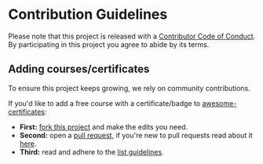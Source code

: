 # Contribution Guidelines 
Please note that this project is released with a [Contributor Code of Conduct](https://github.com/PanXProject/awesome-certificates/blob/main/code-of-conduct.md). By participating in this project you agree to abide by its terms.

## Adding courses/certificates
To ensure this project keeps growing, we rely on community contributions. 
<!-- markdown-link-check-disable -->
If you'd like to add a free course with a certificate/badge to [awesome-certificates](https://github.com/PanXProject/awesome-certificates#readme):
- **First:** [fork this project](https://github.com/PanXProject/awesome-certificates/fork) and make the edits you need. 
- **Second:** open a [pull request](https://github.com/PanXProject/awesome-certificates/compare), if you're new to pull requests read about it [here](https://docs.github.com/en/pull-requests/collaborating-with-pull-requests/proposing-changes-to-your-work-with-pull-requests/creating-a-pull-request).
- **Third:** read and adhere to the [list guidelines](https://github.com/PanXProject/awesome-certificates/blob/main/pull_request_template.md).
